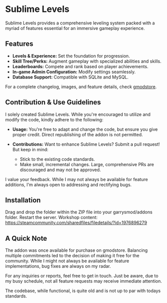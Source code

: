 # Sublime Levels

Sublime Levels provides a comprehensive leveling system packed with a myriad of features essential for an immersive gameplay experience.

## Features

- **Levels & Experience:** Set the foundation for progression.
- **Skill Tree/Perks:** Augment gameplay with specialized abilities and skills.
- **Leaderboards:** Compete and rank based on player achievements.
- **In-game Admin Configuration:** Modify settings seamlessly.
- **Database Support:** Compatible with SQLite and MySQL.

For a complete changelog, images, and feature details, check [gmodstore](https://www.gmodstore.com/market/view/sublime-levels).

## Contribution & Use Guidelines

I solely created Sublime Levels. While you're encouraged to utilize and modify the code, kindly adhere to the following:

- **Usage:** You're free to adapt and change the code, but ensure you give proper credit. Direct republishing of the addon is not permitted.
  
- **Contributions:** Want to enhance Sublime Levels? Submit a pull request! But keep in mind:
  - Stick to the existing code standards.
  - Make small, incremental changes. Large, comprehensive PRs are discouraged and may not be approved.

I value your feedback. While I may not always be available for feature additions, I'm always open to addressing and rectifying bugs.

## Installation

Drag and drop the folder within the ZIP file into your garrysmod/addons folder. Restart the server.
Workshop content: https://steamcommunity.com/sharedfiles/filedetails/?id=1976896279

## A Quick Note

The addon was once available for purchase on gmodstore. Balancing multiple commitments led to the decision of making it free for the community. While I might not always be available for feature implementations, bug fixes are always on my radar.

For any inquiries or reports, feel free to get in touch. Just be aware, due to my busy schedule, not all feature requests may receive immediate attention.

The codebase, while functional, is quite old and is not up to par with todays standards. 
